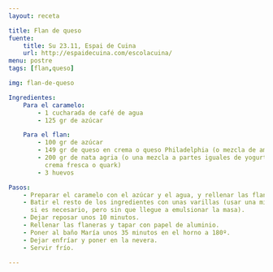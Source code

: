 ```yaml
---
layout: receta

title: Flan de queso
fuente:
    title: Su 23.11, Espai de Cuina
    url: http://espaidecuina.com/escolacuina/
menu: postre
tags: [flan,queso]

img: flan-de-queso

Ingredientes:
    Para el caramelo:
        - 1 cucharada de café de agua
        - 125 gr de azúcar

    Para el flan:
        - 100 gr de azúcar
        - 149 gr de queso en crema o queso Philadelphia (o mezcla de ambos)
        - 200 gr de nata agria (o una mezcla a partes iguales de yogurt con
          crema fresca o quark)
        - 3 huevos

Pasos:
    - Preparar el caramelo con el azúcar y el agua, y rellenar las flaneras.
    - Batir el resto de los ingredientes con unas varillas (usar una minipimer
      si es necesario, pero sin que llegue a emulsionar la masa).
    - Dejar reposar unos 10 minutos.
    - Rellenar las flaneras y tapar con papel de aluminio.
    - Poner al baño María unos 35 minutos en el horno a 180º.
    - Dejar enfríar y poner en la nevera.
    - Servir frío.

---
```

